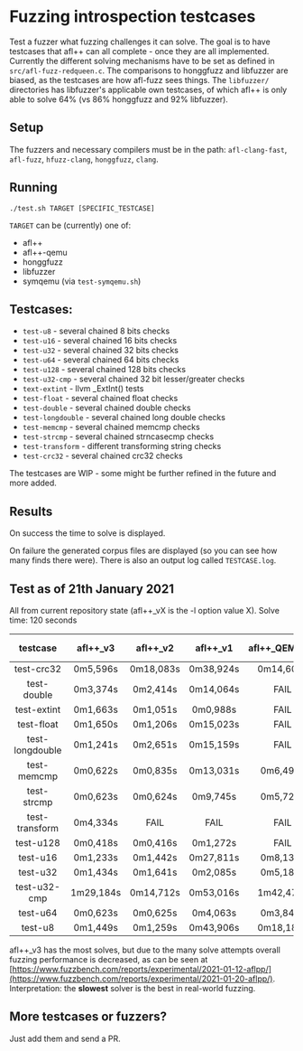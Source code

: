 # Fuzzing introspection testcases

Test a fuzzer what fuzzing challenges it can solve.
The goal is to have testcases that afl++ can all complete - once they are all implemented.
Currently the different solving mechanisms have to be set as defined in `src/afl-fuzz-redqueen.c`.
The comparisons to honggfuzz and libfuzzer are biased, as the testcases are how afl-fuzz sees things.
The `libfuzzer/` directories has libfuzzer's applicable own testcases, of which afl++ is only able to solve 64% (vs 86% honggfuzz and 92% libfuzzer).

## Setup

The fuzzers and necessary compilers must be in the path: `afl-clang-fast`, `afl-fuzz`, `hfuzz-clang`, `honggfuzz`, `clang`.

## Running

```
./test.sh TARGET [SPECIFIC_TESTCASE]
```

`TARGET` can be (currently) one of:
  * afl++
  * afl++-qemu
  * honggfuzz
  * libfuzzer
  * symqemu (via `test-symqemu.sh`)

## Testcases:

  * `test-u8` - several chained 8 bits checks
  * `test-u16` - several chained 16 bits checks
  * `test-u32` - several chained 32 bits checks
  * `test-u64` - several chained 64 bits checks
  * `test-u128` - several chained 128 bits checks
  * `test-u32-cmp` - several chained 32 bit lesser/greater checks
  * `text-extint` - llvm _ExtInt() tests
  * `test-float` - several chained float checks
  * `test-double` - several chained double checks
  * `test-longdouble` - several chained long double checks
  * `test-memcmp` - several chained memcmp checks
  * `test-strcmp` - several chained strncasecmp checks
  * `test-transform` - different transforming string checks
  * `test-crc32` - several chained crc32 checks

The testcases are WIP - some might be further refined in the future and more added.

## Results

On success the time to solve is displayed.

On failure the generated corpus files are displayed (so you can see how many finds there were). There is also an output log called `TESTCASE.log`.

## Test as of 21th January 2021

All from current repository state (afl++_vX is the -l option value X).
Solve time: 120 seconds

|testcase|afl++_v3|afl++_v2|afl++_v1|afl++_QEMU_v3|honggfuzz-2.3|libfuzzer-12|
|:------:|:------:|:------:|:------:|:-------:|:-----------:|:----------:|
|test-crc32|0m5,596s|0m18,083s|0m38,924s|0m14,609s|FAIL|0m55,987s|
|test-double|0m3,374s|0m2,414s|0m14,064s|FAIL|FAIL|FAIL|
|test-extint|0m1,663s|0m1,051s|0m0,988s|FAIL|FAIL|FAIL|
|test-float|0m1,650s|0m1,206s|0m15,023s|FAIL|FAIL|FAIL|
|test-longdouble|0m1,241s|0m2,651s|0m15,159s|FAIL|FAIL|FAIL|
|test-memcmp|0m0,622s|0m0,835s|0m13,031s|0m6,494s|0m1,023s|0m1,269s|
|test-strcmp|0m0,623s|0m0,624s|0m9,745s|0m5,727s|0m1,220s|0m1,469s|
|test-transform|0m4,334s|FAIL|FAIL|FAIL|FAIL|FAIL|
|test-u128|0m0,418s|0m0,416s|0m1,272s|FAIL|FAIL|FAIL|
|test-u16|0m1,233s|0m1,442s|0m27,811s|0m8,132s|0m1,425s|0m12,065s|
|test-u32|0m1,434s|0m1,641s|0m2,085s|0m5,185s|0m1,025s|0m6,984s|
|test-u32-cmp|1m29,184s|0m14,712s|0m53,016s|1m42,470s|0m1,824s|0m0,759s|
|test-u64|0m0,623s|0m0,625s|0m4,063s|0m3,844s|0m1,024s|0m10,346s|
|test-u8|0m1,449s|0m1,259s|0m43,906s|0m18,186s|0m1,026s|0m4,382s|

afl++_v3 has the most solves, but due to the many solve attempts overall fuzzing performance is decreased, as can be seen at [https://www.fuzzbench.com/reports/experimental/2021-01-12-aflpp/](https://www.fuzzbench.com/reports/experimental/2021-01-20-aflpp/).
Interpretation: the **slowest** solver is the best in real-world fuzzing.

## More testcases or fuzzers?

Just add them and send a PR.
